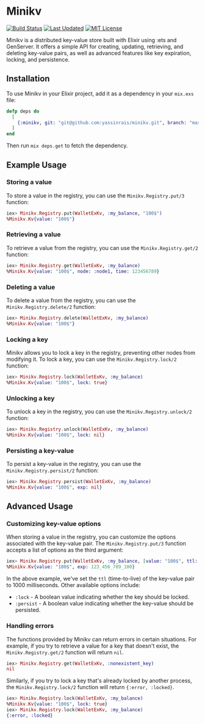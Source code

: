 Minikv
=======
[![Build Status](https://github.com/yassinrais/minikv/workflows/minikv/badge.svg)](https://github.com/yassinrais/minikv/actions)
[![Last Updated](https://img.shields.io/github/last-commit/yassinrais/minikv.svg)](https://github.com/yassinrais/minikv/commits/master)
[![MIT License](https://img.shields.io/github/license/yassinrais/minikv)](https://github.com/yassinrais/minikv/blob/main/LICENSE)

Minikv is a distributed key-value store built with Elixir using :ets and GenServer. It offers a simple API for creating, updating, retrieving, and deleting key-value pairs, as well as advanced features like key expiration, locking, and persistence.


Installation
------------

To use Minikv in your Elixir project, add it as a dependency in your `mix.exs` file:

```elixir
defp deps do
  [
    {:minikv, git: "git@github.com:yassinrais/minikv.git", branch: "master"}
  ]
end
```


Then run `mix deps.get` to fetch the dependency.

Example Usage
-----

### Storing a value

To store a value in the registry, you can use the `Minikv.Registry.put/3` function:

```elixir
iex> Minikv.Registry.put(WalletExKv, :my_balance, "100$")
%Minikv.Kv{value: "100$"}
```

### Retrieving a value

To retrieve a value from the registry, you can use the `Minikv.Registry.get/2` function:

```elixir
iex> Minikv.Registry.get(WalletExKv, :my_balance)
%Minikv.Kv{value: "100$", node: :node1, time: 123456789}
```

### Deleting a value

To delete a value from the registry, you can use the `Minikv.Registry.delete/2` function:

```elixir
iex> Minikv.Registry.delete(WalletExKv, :my_balance)
%Minikv.Kv{value: "100$"}
```

### Locking a key

Minikv allows you to lock a key in the registry, preventing other nodes from modifying it. To lock a key, you can use the `Minikv.Registry.lock/2` function:

```elixir
iex> Minikv.Registry.lock(WalletExKv, :my_balance)
%Minikv.Kv{value: "100$", lock: true}
```

### Unlocking a key

To unlock a key in the registry, you can use the `Minikv.Registry.unlock/2` function:

```elixir
iex> Minikv.Registry.unlock(WalletExKv, :my_balance)
%Minikv.Kv{value: "100$", lock: nil}
```

### Persisting a key-value

To persist a key-value in the registry, you can use the `Minikv.Registry.persist/2` function:

```elixir
iex> Minikv.Registry.persist(WalletExKv, :my_balance)
%Minikv.Kv{value: "100$", exp: nil}
```

Advanced Usage
--------------

### Customizing key-value options

When storing a value in the registry, you can customize the options associated with the key-value pair. The `Minikv.Registry.put/3` function accepts a list of options as the third argument:

```elixir
iex> Minikv.Registry.put(WalletExKv, :my_balance, [value: "100$", ttl: 1000])
%Minikv.Kv{value: "100$", exp: 123_456_789_100}
```

In the above example, we've set the `ttl` (time-to-live) of the key-value pair to 1000 milliseconds. Other available options include:

* `:lock` - A boolean value indicating whether the key should be locked.
* `:persist` - A boolean value indicating whether the key-value should be persisted.

### Handling errors

The functions provided by Minikv can return errors in certain situations. For example, if you try to retrieve a value for a key that doesn't exist, the `Minikv.Registry.get/2` function will return `nil`.

```elixir
iex> Minikv.Registry.get(WalletExKv, :nonexistent_key)
nil
```

Similarly, if you try to lock a key that's already locked by another process, the `Minikv.Registry.lock/2` function will return `{:error, :locked}`.

```elixir
iex> Minikv.Registry.lock(WalletExKv, :my_balance)
%Minikv.Kv{value: "100$", lock: true}
iex> Minikv.Registry.lock(WalletExKv, :my_balance)
{:error, :locked}
```
